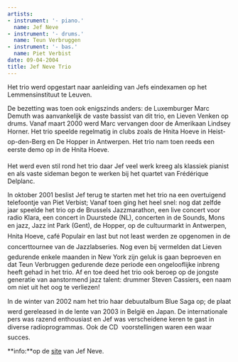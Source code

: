 ```yaml
---
artists:
- instrument: '- piano.'
  name: Jef Neve
- instrument: '- drums.'
  name: Teun Verbruggen
- instrument: '- bas.'
  name: Piet Verbist
date: 09-04-2004
title: Jef Neve Trio
---
```

Het trio werd opgestart naar aanleiding van Jefs eindexamen op het Lemmensinstituut te Leuven. 

De bezetting was toen ook enigszinds anders: de Luxemburger Marc Demuth was aanvankelijk de 
vaste bassist van dit trio, en Lieven Venken op drums. 
Vanaf maart 2000 werd Marc vervangen door de Amerikaan Lindsey Horner. 
Het trio speelde regelmatig in clubs zoals de Hnita Hoeve in Heist-op-den-Berg en De Hopper 
in Antwerpen. Het trio nam toen reeds een eerste demo op in de Hnita Hoeve. 

Het werd even stil rond het trio daar Jef veel werk kreeg als klassiek pianist en als vaste sideman 
begon te werken bij het quartet van Frédérique Delplanc. 

In oktober 2001 beslist Jef terug te starten met het trio na een overtuigend telefoontje van Piet Verbist; 
Vanaf toen ging het heel snel: nog dat zelfde jaar 
speelde het trio op de Brussels Jazzmarathon, een live concert voor radio Klara, een concert in 
Duurstede (NL), concerten in de Sounds, Mons en jazz, Jazz int Park (Gent), de Hopper, op de 
cultuurmarkt in Antwerpen, Hnita Hoeve, café Populair en last but not least werden ze opgenomen 
in de concerttournee van de Jazzlabseries. Nog even bij vermelden dat Lieven gedurende enkele 
maanden in New York zijn geluk is gaan beproeven en dat Teun Verbruggen gedurende deze periode 
een ongelooflijke inbreng heeft gehad in het trio. Af en toe deed het trio ook beroep op de 
jongste generatie van aanstormend jazz talent: drummer Steven Cassiers, een naam om niet uit 
het oog te verliezen! 

In de winter van 2002 nam het trio haar debuutalbum Blue Saga op; de plaat werd gereleased 
in de lente van 2003 in België en Japan. De internationale pers was razend enthousiast en Jef 
was verscheidene keren te gast in diverse radioprogrammas. Ook de CD  voorstellingen waren 
een waar succes. 

**info:**op de [site](http://users.pandora.be/jefneve/) van Jef Neve.